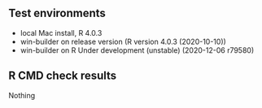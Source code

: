 ## Test environments
* local Mac install, R 4.0.3
* win-builder on release version (R version 4.0.3 (2020-10-10))
* win-builder on R Under development (unstable) (2020-12-06 r79580)

## R CMD check results
Nothing
